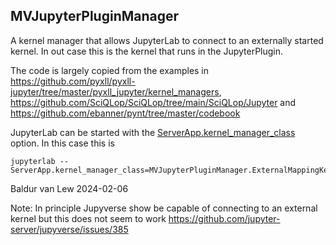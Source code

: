 ## MVJupyterPluginManager

A kernel manager that allows JupyterLab to connect to an externally started kernel. In out case this is the kernel that runs in the JupyterPlugin.

The code is largely copied from the examples in https://github.com/pyxll/pyxll-jupyter/tree/master/pyxll_jupyter/kernel_managers, https://github.com/SciQLop/SciQLop/tree/main/SciQLop/Jupyter and https://github.com/ebanner/pynt/tree/master/codebook

JupyterLab can be started with the [ServerApp.kernel_manager_class](https://jupyterlab-server.readthedocs.io/en/stable/api/app-config.html) option. In this case this is 

```
jupyterlab --ServerApp.kernel_manager_class=MVJupyterPluginManager.ExternalMappingKernelManager
```

Baldur van Lew
2024-02-06

Note: In principle Jupyverse show be capable of connecting to an external kernel but this does not seem to work https://github.com/jupyter-server/jupyverse/issues/385